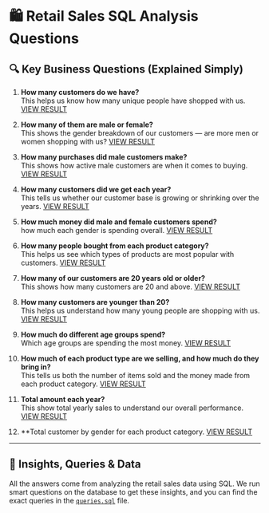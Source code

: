# 🛍️ Retail Sales SQL Analysis Questions

## 🔍 Key Business Questions (Explained Simply)

1. **How many customers do we have?**  
   This helps us know how many unique people have shopped with us.
   [VIEW RESULT](https://github.com/Swiss111/Retail-sales-SQL-analysis/blob/c8f0977adf8a187b9b74094906ad019869ffa23f/total%20customer.png)

2. **How many of them are male or female?**  
   This shows the gender breakdown of our customers — are more men or women shopping with us?
   [VIEW RESULT](https://github.com/Swiss111/Retail-sales-SQL-analysis/blob/55d78d0d131ef2c04ebfe1a1ce2ff8ab7959fed0/No%20of%20male%20and%20female.png)

3. **How many purchases did male customers make?**  
   This shows how active male customers are when it comes to buying.
   [VIEW RESULT](https://github.com/Swiss111/Retail-sales-SQL-analysis/blob/617fdc82fa4e5ebff2855728109524ffecbb9361/no%20of%20prod%20puch%20by%20male.png)

4. **How many customers did we get each year?**  
   This tells us whether our customer base is growing or shrinking over the years.
   [VIEW RESULT](https://github.com/Swiss111/Retail-sales-SQL-analysis/blob/0baebadd7f2fa4805e99d2ca7d1663c1bce56f9f/no%20of%20customer%20each%20year.png)

5. **How much money did male and female customers spend?**  
    how much each gender is spending overall.
   [VIEW RESULT](https://github.com/Swiss111/Retail-sales-SQL-analysis/blob/4b6bb71ddce6d657aa7a25dbee24e0084f721027/total%20amount%20by%20gender.png)

6. **How many people bought from each product category?**  
   This helps us see which types of products are most popular with customers.
   [VIEW RESULT](https://github.com/Swiss111/Retail-sales-SQL-analysis/blob/6d980045c1378ee3159cd612fc928250c47bebc7/total%20cust%20per%20product.png)

7. **How many of our customers are 20 years old or older?**  
   This shows how many  customers are 20 and above.
   [VIEW RESULT](https://github.com/Swiss111/Retail-sales-SQL-analysis/blob/2bfacbe6f46d7bd2eda4dfc9fb65b0a51dc0f9cc/total%20cust%20by%20age.png)

8. **How many customers are younger than 20?**  
   This helps us understand how many young people are shopping with us.
   [VIEW RESULT](https://github.com/Swiss111/Retail-sales-SQL-analysis/blob/c8ec96cc3fa316c73c18b230bd8d62a2c757da53/total%20cust%20below%20age%2018.png)
9. **How much do different age groups spend?**  
  Which age groups are spending the most money.
   [VIEW RESULT](https://github.com/Swiss111/Retail-sales-SQL-analysis/blob/f127444087b2ea8b86655d6c3b0d6727853e137a/total%20amount%20per%20age.png)
10. **How much of each product type are we selling, and how much do they bring in?**  
    This tells us both the number of items sold and the money made from each product category.
   [VIEW RESULT](https://github.com/Swiss111/Retail-sales-SQL-analysis/blob/29be27652b10e557f7be0486b3fa90b686e852aa/product%20type%20vs%20order%20vs%20amount.png)
11. **Total amount each year?**  
    This show total yearly sales to understand our overall performance.
   [VIEW RESULT](https://github.com/Swiss111/Retail-sales-SQL-analysis/blob/aae2d0215c125aad04dfa4461972bc71e69f6551/total%20amount%20each%20year.png)
12. **Total customer by gender for each product category.
    [VIEW RESULT](https://github.com/Swiss111/Retail-sales-SQL-analysis/blob/91815aeeaeed683bc997f0aa5e45d0956622cb57/gender%20vs%20product%20cat%20vs%20total%20customer.png)
---

## 🧠 Insights, Queries & Data

All the answers come from analyzing the retail sales data using SQL. We run smart questions on the database to get these insights, and you can find the exact queries in the [`queries.sql`](https://github.com/Swiss111/Retail-sales-SQL-analysis/blob/271eb9300b614891e19f001b172044eaef30c1b6/quaries.sql) file.
